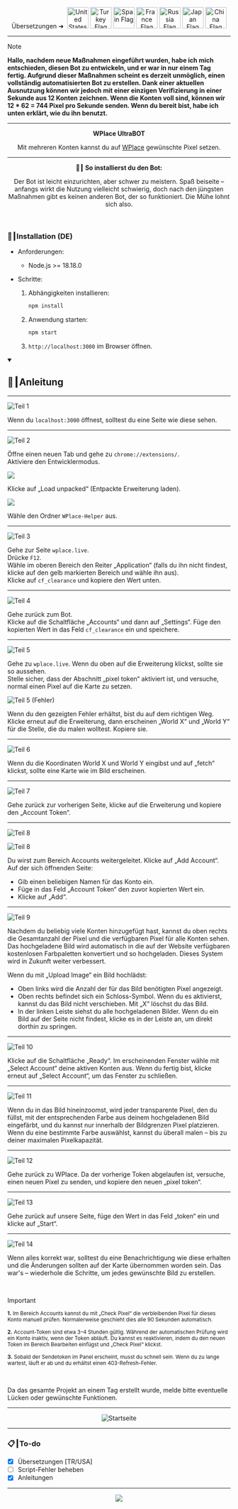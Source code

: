 <p align="center">
  Übersetzungen ➜&nbsp;
  <a href="../README.md"><img src="https://flagcdn.com/256x192/us.png" width="48" alt="United States Flag"></a>
  <a href="TR.md"><img src="https://flagcdn.com/256x192/tr.png" width="48" alt="Turkey Flag"></a>
  <a href="ES.md"><img src="https://flagcdn.com/256x192/es.png" width="48" alt="Spain Flag"></a>
  <a href="FR.md"><img src="https://flagcdn.com/256x192/fr.png" width="48" alt="France Flag"></a>
  <a href="RU.md"><img src="https://flagcdn.com/256x192/ru.png" width="48" alt="Russia Flag"></a>
  <a href="JA.md"><img src="https://flagcdn.com/256x192/jp.png" width="48" alt="Japan Flag"></a>
  <a href="CN.md"><img src="https://flagcdn.com/256x192/cn.png" width="48" alt="China Flag"></a>
</p>

---

> [!NOTE]
> **Hallo, nachdem neue Maßnahmen eingeführt wurden, habe ich mich entschieden, diesen Bot zu entwickeln, und er war in nur einem Tag fertig. Aufgrund dieser Maßnahmen scheint es derzeit unmöglich, einen vollständig automatisierten Bot zu erstellen. Dank einer aktuellen Ausnutzung können wir jedoch mit einer einzigen Verifizierung in einer Sekunde aus 12 Konten zeichnen. Wenn die Konten voll sind, können wir 12 * 62 = <strong>744</strong> Pixel pro Sekunde senden. Wenn du bereit bist, habe ich unten erklärt, wie du ihn benutzt.**

---

<p align="center"><strong>WPlace UltraBOT</strong></p>

<p align="center">
  Mit mehreren Konten kannst du auf <a href="https://wplace.live" target="_blank">WPlace</a> gewünschte Pixel setzen.
 </p>

---

<p align="center"><strong>🚀┃ So installierst du den Bot:</strong></p>

<p align="center">
  Der Bot ist leicht einzurichten, aber schwer zu meistern. Spaß beiseite – anfangs wirkt die Nutzung vielleicht schwierig, doch nach den jüngsten Maßnahmen gibt es keinen anderen Bot, der so funktioniert. Die Mühe lohnt sich also.
 </p>

<br>

### 🔧┃Installation (DE)

- Anforderungen:
  - Node.js >= 18.18.0

- Schritte:
  1. Abhängigkeiten installieren:
     
     ```bash
     npm install
     ```
  2. Anwendung starten:
     
     ```bash
     npm start
     ```
  3. `http://localhost:3000` im Browser öffnen.

<details open>
  <summary><h2>📖┃Anleitung</h2></summary>

---

![Teil 1](https://i.imgur.com/yS9093x.png)

Wenn du `localhost:3000` öffnest, solltest du eine Seite wie diese sehen.<br>

---

![Teil 2](https://i.imgur.com/taF0I2T.png)

Öffne einen neuen Tab und gehe zu `chrome://extensions/`.<br>
Aktiviere den Entwicklermodus.<br>

![](https://i.imgur.com/oe42A42.png)

Klicke auf „Load unpacked“ (Entpackte Erweiterung laden).<br>

![](https://i.imgur.com/jPyzOr3.png)

Wähle den Ordner `WPlace-Helper` aus.<br>

---

![Teil 3](https://i.imgur.com/YVyvw3a.png)

Gehe zur Seite `wplace.live`.<br>
Drücke `F12`.<br>
Wähle im oberen Bereich den Reiter „Application“ (falls du ihn nicht findest, klicke auf den gelb markierten Bereich und wähle ihn aus).<br>
Klicke auf `cf_clearance` und kopiere den Wert unten.<br>

---

![Teil 4](https://i.imgur.com/sJvyiC6.png)

Gehe zurück zum Bot.<br>
Klicke auf die Schaltfläche „Accounts“ und dann auf „Settings“. Füge den kopierten Wert in das Feld `cf_clearance` ein und speichere.

---

![Teil 5](https://i.imgur.com/vJkPMx8.png)

Gehe zu `wplace.live`. Wenn du oben auf die Erweiterung klickst, sollte sie so aussehen.<br>
Stelle sicher, dass der Abschnitt „pixel token“ aktiviert ist, und versuche, normal einen Pixel auf die Karte zu setzen.<br>

![Teil 5 (Fehler)](https://i.imgur.com/uZmJDad.png)

Wenn du den gezeigten Fehler erhältst, bist du auf dem richtigen Weg. Klicke erneut auf die Erweiterung, dann erscheinen „World X“ und „World Y“ für die Stelle, die du malen wolltest. Kopiere sie.<br>

---

![Teil 6](https://i.imgur.com/LniE1E8.png)

Wenn du die Koordinaten World X und World Y eingibst und auf „fetch“ klickst, sollte eine Karte wie im Bild erscheinen.<br>

---

![Teil 7](https://i.imgur.com/vJkPMx8.png)

Gehe zurück zur vorherigen Seite, klicke auf die Erweiterung und kopiere den „Account Token“.

---

![Teil 8](https://i.imgur.com/8sjhH1L.png)

![Teil 8](https://i.imgur.com/jf6W8NV.png)

Du wirst zum Bereich Accounts weitergeleitet. Klicke auf „Add Account“. Auf der sich öffnenden Seite:
- Gib einen beliebigen Namen für das Konto ein.
- Füge in das Feld „Account Token“ den zuvor kopierten Wert ein.
- Klicke auf „Add“.

---

![Teil 9](https://i.imgur.com/DJUEywj.png)

Nachdem du beliebig viele Konten hinzugefügt hast, kannst du oben rechts die Gesamtanzahl der Pixel und die verfügbaren Pixel für alle Konten sehen.<br>
Das hochgeladene Bild wird automatisch in die auf der Website verfügbaren kostenlosen Farbpaletten konvertiert und so hochgeladen. Dieses System wird in Zukunft weiter verbessert.

Wenn du mit „Upload Image“ ein Bild hochlädst:

- Oben links wird die Anzahl der für das Bild benötigten Pixel angezeigt.
- Oben rechts befindet sich ein Schloss-Symbol. Wenn du es aktivierst, kannst du das Bild nicht verschieben. Mit „X“ löschst du das Bild.
- In der linken Leiste siehst du alle hochgeladenen Bilder. Wenn du ein Bild auf der Seite nicht findest, klicke es in der Leiste an, um direkt dorthin zu springen.

---

![Teil 10](https://i.imgur.com/Dzt1p3o.png)

Klicke auf die Schaltfläche „Ready“. Im erscheinenden Fenster wähle mit „Select Account“ deine aktiven Konten aus. Wenn du fertig bist, klicke erneut auf „Select Account“, um das Fenster zu schließen.

---

![Teil 11](https://i.imgur.com/QKJRVL9.png)

Wenn du in das Bild hineinzoomst, wird jeder transparente Pixel, den du füllst, mit der entsprechenden Farbe aus deinem hochgeladenen Bild eingefärbt, und du kannst nur innerhalb der Bildgrenzen Pixel platzieren. Wenn du eine bestimmte Farbe auswählst, kannst du überall malen – bis zu deiner maximalen Pixelkapazität.

---

![Teil 12](https://i.imgur.com/vJkPMx8.png)

Gehe zurück zu WPlace. Da der vorherige Token abgelaufen ist, versuche, einen neuen Pixel zu senden, und kopiere den neuen „pixel token“.

---

![Teil 13](https://i.imgur.com/wDp07pH.png)

Gehe zurück auf unsere Seite, füge den Wert in das Feld „token“ ein und klicke auf „Start“.

---

![Teil 14](https://i.imgur.com/iQTH5TR.png)

Wenn alles korrekt war, solltest du eine Benachrichtigung wie diese erhalten und die Änderungen sollten auf der Karte übernommen worden sein. Das war's – wiederhole die Schritte, um jedes gewünschte Bild zu erstellen.

</details>

<br>

> [!IMPORTANT]
> <p><sub><strong>1.</strong> Im Bereich Accounts kannst du mit „Check Pixel“ die verbleibenden Pixel für dieses Konto manuell prüfen. Normalerweise geschieht dies alle 90 Sekunden automatisch.</sub></p>
> <p><sub><strong>2.</strong> Account-Token sind etwa 3–4 Stunden gültig. Während der automatischen Prüfung wird ein Konto inaktiv, wenn der Token abläuft. Du kannst es reaktivieren, indem du den neuen Token im Bereich Bearbeiten einfügst und „Check Pixel“ klickst.</sub></p>
> <p><sub><strong>3.</strong> Sobald der Sendetoken im Panel erscheint, musst du schnell sein. Wenn du zu lange wartest, läuft er ab und du erhältst einen 403-Refresh-Fehler.</sub></p>

<br>

Da das gesamte Projekt an einem Tag erstellt wurde, melde bitte eventuelle Lücken oder gewünschte Funktionen.

---

<p align="center">
  <img src="https://i.imgur.com/msR5dM9.png" alt="Startseite"/>
</p>

---

### 📋┃To-do

- [x] Übersetzungen [TR/USA]
- [ ] Script-Fehler beheben
- [x] Anleitungen

---

<p align="center">
  <a href="#"><img src="https://komarev.com/ghpvc/?username=xacter&repo=WPlace-UltraBOT&style=for-the-badge&label=Views:&color=gray"/></a>
</p>


